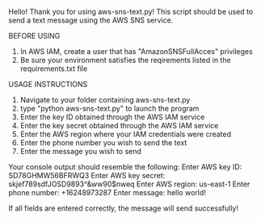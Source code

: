 Hello! Thank you for using aws-sns-text.py! 
This script should be used to send a text message using the AWS SNS service. 

BEFORE USING
1. In AWS IAM, create a user that has "AmazonSNSFullAcces" privileges
2. Be sure your environment satisfies the reqirements listed in the requirements.txt file

USAGE INSTRUCTIONS
1. Navigate to your folder containing aws-sns-text.py
2. type "python aws-sns-text.py" to launch the program
3. Enter the key ID obtained through the AWS IAM service
4. Enter the key secret obtained through the AWS IAM service
5. Enter the AWS region where your IAM credentials were created
6. Enter the phone number you wish to send the text
7. Enter the message you wish to send

Your console output should resemble the following:
Enter AWS key ID: SD78GHMW56BFRWQ3
Enter AWS key secret: skjef789sdfJOSD9893^&ww90$nweq
Enter AWS region: us-east-1
Enter phone number: +16248973287
Enter message: hello world!

If all fields are entered correctly, the message will send successfully!




